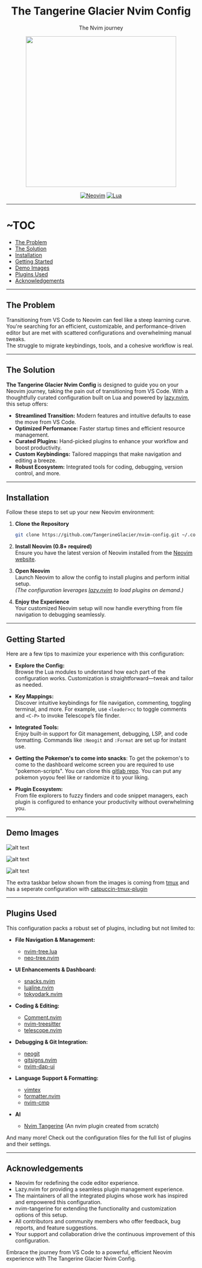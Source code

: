 
<div align="center">

# The Tangerine Glacier Nvim Config

The Nvim journey

<img
src="https://api.deepai.org/job-view-file/1ba287d4-d00b-4b32-b329-3977b078e102/outputs/output.jpg" width=400
/>

[![Neovim](https://img.shields.io/badge/Neovim%200.8+-green.svg?style=for-the-badge&logo=neovim)](https://neovim.io)
[![Lua](https://img.shields.io/badge/Lua-blue.svg?style=for-the-badge&logo=lua)](http://www.lua.org)

</div>

---

# ~TOC
- [The Problem](#the-problem)
- [The Solution](#the-solution)
- [Installation](#installation)
- [Getting Started](#getting-started)
- [Demo Images](#demo-images)
- [Plugins Used](#plugins-used)
- [Acknowledgements](#acknowledgements)


---

## The Problem

Transitioning from VS Code to Neovim can feel like a steep learning curve.  
You're searching for an efficient, customizable, and performance-driven editor but are met with scattered configurations and overwhelming manual tweaks.  
The struggle to migrate keybindings, tools, and a cohesive workflow is real.

---

## The Solution

**The Tangerine Glacier Nvim Config** is designed to guide you on your Neovim journey, taking the pain out of transitioning from VS Code. With a thoughtfully curated configuration built on Lua and powered by [lazy.nvim](https://github.com/folke/lazy.nvim), this setup offers:

- **Streamlined Transition:** Modern features and intuitive defaults to ease the move from VS Code.
- **Optimized Performance:** Faster startup times and efficient resource management.
- **Curated Plugins:** Hand-picked plugins to enhance your workflow and boost productivity.
- **Custom Keybindings:** Tailored mappings that make navigation and editing a breeze.
- **Robust Ecosystem:** Integrated tools for coding, debugging, version control, and more.

---

## Installation

Follow these steps to set up your new Neovim environment:

1. **Clone the Repository**

   ```bash
   git clone https://github.com/TangerineGlacier/nvim-config.git ~/.config/nvim
   ```

2. **Install Neovim (0.8+ required)**  
   Ensure you have the latest version of Neovim installed from the [Neovim website](https://neovim.io).

3. **Open Neovim**  
   Launch Neovim to allow the config to install plugins and perform initial setup.  
   *(The configuration leverages [lazy.nvim](https://github.com/folke/lazy.nvim) to load plugins on demand.)*

4. **Enjoy the Experience**  
   Your customized Neovim setup will now handle everything from file navigation to debugging seamlessly.

---

## Getting Started

Here are a few tips to maximize your experience with this configuration:


- **Explore the Config:**  
  Browse the Lua modules to understand how each part of the configuration works. Customization is straightforward—tweak and tailor as needed.

- **Key Mappings:**  
  Discover intuitive keybindings for file navigation, commenting, toggling terminal, and more. For example, use `<leader>cc` to toggle comments and `<C-P>` to invoke Telescope’s file finder.

- **Integrated Tools:**  
  Enjoy built-in support for Git management, debugging, LSP, and code formatting. Commands like `:Neogit` and `:Format` are set up for instant use.

- **Getting the Pokemon's to come into snacks**:
  To get the pokemon's to come to the dashboard welcome screen you are required to use "pokemon-scripts". You can clone this [gitlab repo](https://gitlab.com/phoneybadger/pokemon-colorscripts). You can put any pokemon yoyou feel like or randomize it to your liking.
  
- **Plugin Ecosystem:**  
  From file explorers to fuzzy finders and code snippet managers, each plugin is configured to enhance your productivity without overwhelming you.

---

## Demo Images

![alt text](image.png)

![alt text](image-1.png)

![alt text](image-2.png)

The extra taskbar below shown from the images is coming from [tmux](https://github.com/tmux/tmux/wiki/Getting-Started) and has a seperate configuration with [catpuccin-tmux-plugin](https://github.com/catppuccin/tmux)


---
## Plugins Used

This configuration packs a robust set of plugins, including but not limited to:

- **File Navigation & Management:**  
  - [nvim-tree.lua](https://github.com/nvim-tree/nvim-tree.lua)
  - [neo-tree.nvim](https://github.com/nvim-neo-tree/neo-tree.nvim)

- **UI Enhancements & Dashboard:**  
  - [snacks.nvim](https://github.com/folke/snacks.nvim)
  - [lualine.nvim](https://github.com/nvim-lualine/lualine.nvim)
  - [tokyodark.nvim](https://github.com/tiagovla/tokyodark.nvim)

- **Coding & Editing:**  
  - [Comment.nvim](https://github.com/numToStr/Comment.nvim)
  - [nvim-treesitter](https://github.com/nvim-treesitter/nvim-treesitter)
  - [telescope.nvim](https://github.com/nvim-telescope/telescope.nvim)

- **Debugging & Git Integration:**  
  - [neogit](https://github.com/NeogitOrg/neogit)
  - [gitsigns.nvim](https://github.com/lewis6991/gitsigns.nvim)
  - [nvim-dap-ui](https://github.com/rcarriga/nvim-dap-ui)

- **Language Support & Formatting:**  
  - [vimtex](https://github.com/lervag/vimtex)
  - [formatter.nvim](https://github.com/mhartington/formatter.nvim)
  - [nvim-cmp](https://github.com/hrsh7th/nvim-cmp)
- **AI**
  - [Nvim Tangerine](https://github.com/TangerineGlacier/nvim-tangerine) (An nvim plugin created from scratch)

And many more! Check out the configuration files for the full list of plugins and their settings.

---

## Acknowledgements
- Neovim for redefining the code editor experience.
- Lazy.nvim for providing a seamless plugin management experience.
- The maintainers of all the integrated plugins whose work has inspired and empowered this configuration.
- nvim-tangerine for extending the functionality and customization options of this setup.
- All contributors and community members who offer feedback, bug reports, and feature suggestions.
- Your support and collaboration drive the continuous improvement of this configuration.

Embrace the journey from VS Code to a powerful, efficient Neovim experience with The Tangerine Glacier Nvim Config.
